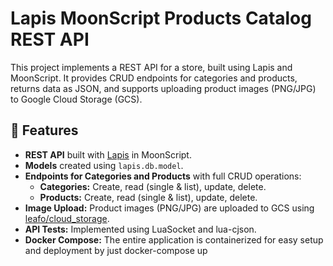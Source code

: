 # Lapis MoonScript Products Catalog REST API

This project implements a REST API for a store, built using Lapis and MoonScript. It provides CRUD endpoints for categories and products, returns data as JSON, and supports uploading product images (PNG/JPG) to Google Cloud Storage (GCS).

## 🚀 Features

- **REST API** built with [Lapis](http://leafo.net/lapis/) in MoonScript.
- **Models** created using `lapis.db.model`.
- **Endpoints for Categories and Products** with full CRUD operations:
  - **Categories:** Create, read (single & list), update, delete.
  - **Products:** Create, read (single & list), update, delete.
- **Image Upload:** Product images (PNG/JPG) are uploaded to GCS using [leafo/cloud_storage](https://github.com/leafo/cloud_storage).
- **API Tests:** Implemented using LuaSocket and lua-cjson.
- **Docker Compose:** The entire application is containerized for easy setup and deployment by just docker-compose up

